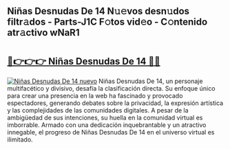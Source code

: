 ## Niñas Desnudas De 14 N𝚞𝚎vos desn𝚞dos filtr𝚊dos - Parts-J1C F𝚘tos vid𝚎o - C𝚘ntenido atr𝚊ctivo wNaR1

# <h2><a href="http://mb8dne.tromn.icu/?c=Ni%c3%b1as+Desnudas+De+14">🔗👉👉👉 Niñas Desnudas De 14 🔗🔗</a></h2>

[![Niñas Desnudas De 14 nuevo](https://i.imgur.com/pEAQMta.gif)](http://mb8dne.tromn.icu/?c=Ni%c3%b1as+Desnudas+De+14)
Niñas Desnudas De 14, un personaje multifacético y divisivo, desafía la clasificación directa. Su enfoque único para crear una presencia en la web ha fascinado y provocado espectadores, generando debates sobre la privacidad, la expresión artística y las complejidades de las comunidades digitales. A pesar de la ambigüedad de sus intenciones, su huella en la comunidad virtual es imborrable. Armado con una dedicación inquebrantable y un atractivo innegable, el progreso de Niñas Desnudas De 14 en el universo virtual es ilimitado.

